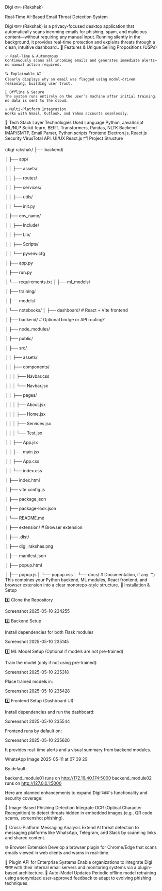 Digi रक्षक (Rakshak)

Real-Time AI-Based Email Threat Detection System

Digi रक्षक (Rakshak) is a privacy-focused desktop application that automatically scans incoming emails for phishing, spam, and malicious content—without requiring any manual input. Running silently in the background, it provides real-time protection and explains threats through a clean, intuitive dashboard..
🚀 Features & Unique Selling Propositions (USPs)

    ✅ Real-Time & Autonomous
    Continuously scans all incoming emails and generates immediate alerts—no manual action required.

    🔍 Explainable AI
    Clearly displays why an email was flagged using model-driven reasoning, building user trust.

    🔐 Offline & Secure
    The system runs entirely on the user’s machine after initial training; no data is sent to the cloud.

    ✉ Multi-Platform Integration
    Works with Gmail, Outlook, and Yahoo accounts seamlessly.

🧠 Tech Stack
Layer 	Technologies Used
Language 	Python, JavaScript
ML/NLP 	Scikit-learn, BERT, Transformers, Pandas, NLTK
Backend 	IMAP/SMTP, Email Parser, Python scripts
Frontend 	Electron.js, React.js
Security 	VirusTotal API.
UI/UX 	React.js
🗂 Project Structure

(digi-rakshak/ ├── backend/

│ ├── app/

│ │ ├── assets/

│ │ ├── routes/

│ │ ├── services/

│ │ ├── utils/

│ │ └── init.py

│ ├── env_name/

│ │ ├── Include/

│ │ ├── Lib/

│ │ ├── Scripts/

│ │ └── pyvenv.cfg

│ ├── app.py

│ ├── run.py

│ └── requirements.txt │ ├── ml_models/

│ ├── training/

│ ├── models/

│ └── notebooks/ │ ├── dashboard/ # React + Vite frontend

│ ├── backend/ # Optional bridge or API routing?

│ ├── node_modules/

│ ├── public/

│ ├── src/

│ │ ├── assets/

│ │ ├── components/

│ │ │ ├── Navbar.css

│ │ │ └── Navbar.jsx

│ │ ├── pages/

│ │ │ ├── About.jsx

│ │ │ ├── Home.jsx

│ │ │ ├── Services.jsx

│ │ │ └── Test.jsx

│ │ ├── App.jsx

│ │ ├── main.jsx

│ │ ├── App.css

│ │ └── index.css

│ ├── index.html

│ ├── vite.config.js

│ ├── package.json

│ ├── package-lock.json

│ └── README.md

│ ├── extension/ # Browser extension

│ ├── .dist/

│ ├── digi_rakshas.png

│ ├── manifest.json

│ ├── popup.html

│ ├── popup.js
│ └── popup.css │ └── docs/ # Documentation, if any ''') This combines your Python backend, ML modules, React frontend, and browser extension into a clear monorepo-style structure.
🚀 Installation & Setup

1️⃣ Clone the Repository

Screenshot 2025-05-10 234255

2️⃣ Backend Setup

Install dependencies for both Flask modules

Screenshot 2025-05-10 235145

3️⃣ ML Model Setup (Optional if models are not pre-trained)

Train the model (only if not using pre-trained):

Screenshot 2025-05-10 235318

Place trained models in:

Screenshot 2025-05-10 235428

4️⃣ Frontend Setup (Dashboard UI)

Install dependencies and run the dashboard:

Screenshot 2025-05-10 235544

Frontend runs by default on:

Screenshot 2025-05-10 235620

It provides real-time alerts and a visual summary from backend modules.

WhatsApp Image 2025-05-11 at 07 39 29

By default:

backend_module01 runs on http://172.16.40.174:5000
backend_module02 runs on http://127.0.0.1:5000




Here are planned enhancements to expand Digi रक्षक's functionality and security coverage:

🧠 Image-Based Phishing Detection Integrate OCR (Optical Character Recognition) to detect threats hidden in embedded images (e.g., QR code scams, screenshot phishing).

🔗 Cross-Platform Messaging Analysis Extend AI threat detection to messaging platforms like WhatsApp, Telegram, and Slack by scanning links and shared content.

🌐 Browser Extension Develop a browser plugin for Chrome/Edge that scans emails viewed in web clients and warns in real-time.

🧩 Plugin API for Enterprise Systems Enable organizations to integrate Digi रक्षक with their internal email servers and monitoring systems via a plugin-based architecture.
🔄 Auto-Model Updates Periodic offline model retraining using anonymized user-approved feedback to adapt to evolving phishing techniques.
